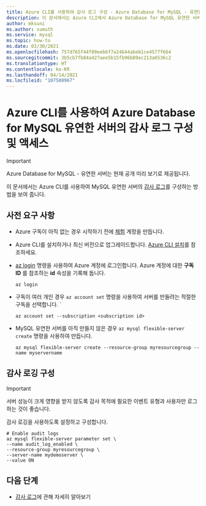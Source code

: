 ```yaml
---
title: Azure CLI를 사용하여 감사 로그 구성 - Azure Database for MySQL - 유연한 서버
description: 이 문서에서는 Azure CLI에서 Azure Database for MySQL 유연한 서버의 감사 로그를 구성 및 액세스하는 방법을 설명합니다.
author: mksuni
ms.author: sumuth
ms.service: mysql
ms.topic: how-to
ms.date: 03/30/2021
ms.openlocfilehash: 757d765f44f09eeb6f7a24644abeb1ce4577f664
ms.sourcegitcommit: 3b5cb7fb84a427aee5b15fb96b89ec213a6536c2
ms.translationtype: HT
ms.contentlocale: ko-KR
ms.lasthandoff: 04/14/2021
ms.locfileid: "107508967"
---
```

# <a name="configure-and-access-audit-logs-for-azure-database-for-mysql---flexible-server-using-the-azure-cli"></a>Azure CLI를 사용하여 Azure Database for MySQL 유연한 서버의 감사 로그 구성 및 액세스

> [!IMPORTANT]
> Azure Database for MySQL - 유연한 서버는 현재 공개 미리 보기로 제공됩니다.

이 문서에서는 Azure CLI를 사용하여 MySQL 유연한 서버의 [감사 로그](concepts-audit-logs.md)를 구성하는 방법을 보여 줍니다.

## <a name="prerequisites"></a>사전 요구 사항
- Azure 구독이 아직 없는 경우 시작하기 전에 [체험](https://azure.microsoft.com/free/) 계정을 만듭니다.
- Azure CLI를 설치하거나 최신 버전으로 업그레이드합니다. [Azure CLI 설치](/cli/azure/install-azure-cli)를 참조하세요.
-  [az login](/cli/azure/reference-index#az-login) 명령을 사용하여 Azure 계정에 로그인합니다. Azure 계정에 대한 **구독 ID** 를 참조하는 **id** 속성을 기록해 둡니다.

    ```azurecli-interactive
    az login
    ````

- 구독이 여러 개인 경우 ```az account set``` 명령을 사용하여 서버를 만들려는 적절한 구독을 선택합니다.
`
    ```azurecli
    az account set --subscription <subscription id>
    ```

- MySQL 유연한 서버를 아직 만들지 않은 경우 ```az mysql flexible-server create``` 명령을 사용하여 만듭니다.

    ```azurecli
    az mysql flexible-server create --resource-group myresourcegroup --name myservername
    ```

## <a name="configure-audit-logging"></a>감사 로깅 구성

>[!IMPORTANT]
> 서버 성능이 크게 영향을 받지 않도록 감사 목적에 필요한 이벤트 유형과 사용자만 로그하는 것이 좋습니다.

감사 로깅을 사용하도록 설정하고 구성합니다.

```azurecli
# Enable audit logs
az mysql flexible-server parameter set \
--name audit_log_enabled \
--resource-group myresourcegroup \
--server-name mydemoserver \
--value ON
```

## <a name="next-steps"></a>다음 단계
- [감사 로그](concepts-audit-logs.md)에 관해 자세히 알아보기
